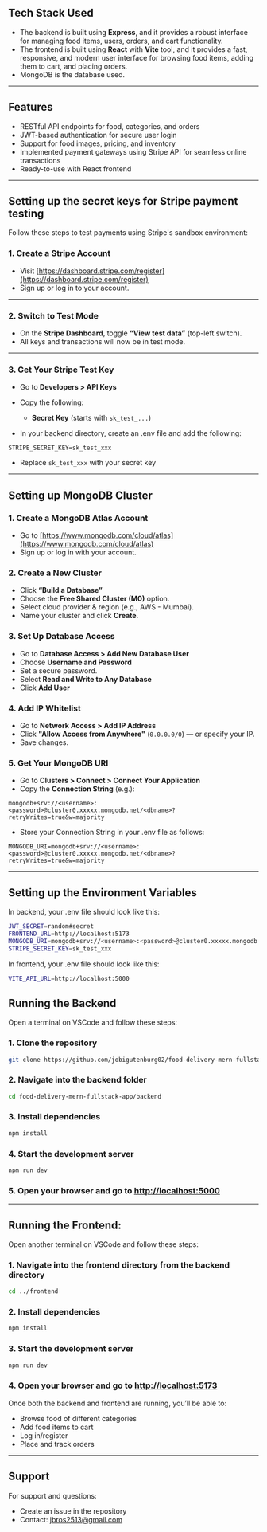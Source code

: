 ## Tech Stack Used

- The backend is built using **Express**, and it provides a robust interface for managing food items, users, orders, and cart functionality. 
- The frontend is built using **React** with **Vite** tool, and it provides a fast, responsive, and modern user interface for browsing food items, adding them to cart, and placing orders.
- MongoDB is the database used.

---

## Features

- RESTful API endpoints for food, categories, and orders
- JWT-based authentication for secure user login
- Support for food images, pricing, and inventory
- Implemented payment gateways using Stripe API for seamless online transactions
- Ready-to-use with React frontend

---

## Setting up the secret keys for Stripe payment testing

Follow these steps to test payments using Stripe's sandbox environment:

### 1. Create a Stripe Account

* Visit [https://dashboard.stripe.com/register](https://dashboard.stripe.com/register)
* Sign up or log in to your account.

---

### 2. Switch to Test Mode

* On the **Stripe Dashboard**, toggle **“View test data”** (top-left switch).
* All keys and transactions will now be in test mode.

---

### 3. Get Your Stripe Test Key

- Go to **Developers > API Keys**
- Copy the following:

  * **Secret Key** (starts with `sk_test_...`)

- In your backend directory, create an .env file and add the following:

```env
STRIPE_SECRET_KEY=sk_test_xxx
```
- Replace `sk_test_xxx` with your secret key

---

## Setting up MongoDB Cluster

### 1. Create a MongoDB Atlas Account

- Go to [https://www.mongodb.com/cloud/atlas](https://www.mongodb.com/cloud/atlas)
- Sign up or log in with your account.

### 2. Create a New Cluster

- Click **“Build a Database”**
- Choose the **Free Shared Cluster (M0)** option.
- Select cloud provider & region (e.g., AWS - Mumbai).
- Name your cluster and click **Create**.

### 3. Set Up Database Access

- Go to **Database Access > Add New Database User**
- Choose **Username and Password**
- Set a secure password.
- Select **Read and Write to Any Database**
- Click **Add User**

### 4. Add IP Whitelist

- Go to **Network Access > Add IP Address**
- Click **"Allow Access from Anywhere"** (`0.0.0.0/0`) — or specify your IP.
- Save changes.

### 5. Get Your MongoDB URI

- Go to **Clusters > Connect > Connect Your Application**
- Copy the **Connection String** (e.g.):

```
mongodb+srv://<username>:<password>@cluster0.xxxxx.mongodb.net/<dbname>?retryWrites=true&w=majority
```
- Store your Connection String in your .env file as follows:
  
```env
MONGODB_URI=mongodb+srv://<username>:<password>@cluster0.xxxxx.mongodb.net/<dbname>?retryWrites=true&w=majority
```

---

## Setting up the Environment Variables

In backend, your .env file should look like this:

```bash
JWT_SECRET=random#secret
FRONTEND_URL=http://localhost:5173
MONGODB_URI=mongodb+srv://<username>:<password>@cluster0.xxxxx.mongodb.net/<dbname>?retryWrites=true&w=majority
STRIPE_SECRET_KEY=sk_test_xxx
```

In frontend, your .env file should look like this:

```bash
VITE_API_URL=http://localhost:5000
```

## Running the Backend

Open a terminal on VSCode and follow these steps:

### 1. Clone the repository

```bash
git clone https://github.com/jobigutenburg02/food-delivery-mern-fullstack-app.git
```

### 2. Navigate into the backend folder

```bash
cd food-delivery-mern-fullstack-app/backend
```

### 3. Install dependencies

```bash
npm install
```

### 4. Start the development server 

```bash
npm run dev
```

### 5. Open your browser and go to [http://localhost:5000](http://localhost:5000)

---

## Running the Frontend:

Open another terminal on VSCode and follow these steps:

### 1. Navigate into the frontend directory from the backend directory

```bash
cd ../frontend
```

### 2. Install dependencies

```bash
npm install
```

### 3. Start the development server

```bash
npm run dev
```

### 4. Open your browser and go to [http://localhost:5173](http://localhost:5173)

Once both the backend and frontend are running, you’ll be able to:
 - Browse food of different categories
 - Add food items to cart
 - Log in/register
 - Place and track orders
   
---

## Support

For support and questions:
- Create an issue in the repository
- Contact: jbros2513@gmail.com
